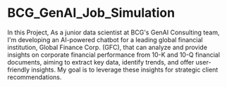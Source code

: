# BCG_GenAI_Job_Simulation
In this Project, As a junior data scientist at BCG's GenAI Consulting team, I'm developing an AI-powered chatbot for a leading global financial institution, Global Finance Corp. (GFC), that can analyze and provide insights on corporate financial performance from 10-K and 10-Q financial documents, aiming to extract key data, identify trends, and offer user-friendly insights. My goal is to leverage these insights for strategic client recommendations.

